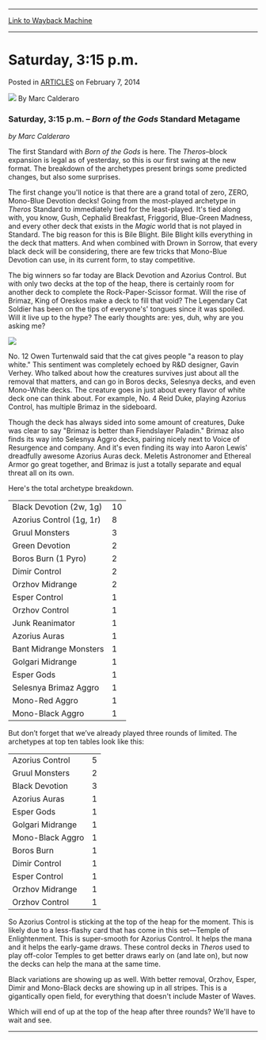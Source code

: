 
---
[Link to Wayback Machine](https://web.archive.org/web/20151017141156/http://magic.wizards.com/en/articles/archive/saturday-315-pm-2014-02-07)

[_metadata_:author]:- "Marc Calderaro"
[_metadata_:description]:- "Saturday, 3:15 p.m. – Born of the Gods Standard Metagame by Marc Calderaro The first Standard with Born of the Gods is here. The Theros–block expansion is legal as of yesterday, so this is our first swing at the new format. The breakdown of the archetypes present brings some predicted changes, but also some surprises."
[_metadata_:generator]:- "Drupal 7 (http://drupal.org)"
[_metadata_:node]:- "294156"
[_metadata_:publish_date]:- "2014-02-07"
[_metadata_:source]:- "div-main-content"
[_metadata_:title]:- "Saturday, 3:15 p.m."
[_metadata_:wayback_capture_timestamp]:- "2015-10-17 14:11:56"
[_metadata_:wayback_raw_url]:- "https://web.archive.org/web/20151017141156id_/http://magic.wizards.com/en/articles/archive/saturday-315-pm-2014-02-07"
[_metadata_:wayback_url]:- "http://magic.wizards.com/en/articles/archive/saturday-315-pm-2014-02-07"
---


Saturday, 3:15 p.m.
===================



 Posted in [ARTICLES](/en/articles)
 on February 7, 2014 






![](https://media.magic.wizards.com/styles/auth_small/public/images/person/calderaro.jpg)
By Marc Calderaro










### Saturday, 3:15 p.m. – *Born of the Gods* Standard Metagame


*by Marc Calderaro*

The first Standard with *Born of the Gods* is here. The *Theros*–block expansion is legal as of yesterday, so this is our first swing at the new format. The breakdown of the archetypes present brings some predicted changes, but also some surprises.


The first change you'll notice is that there are a grand total of zero, ZERO, Mono-Blue Devotion decks! Going from the most-played archetype in *Theros* Standard to immediately tied for the least-played. It's tied along with, you know, Gush, Cephalid Breakfast, Friggorid, Blue-Green Madness, and every other deck that exists in the *Magic* world that is not played in Standard. The big reason for this is Bile Blight. Bile Blight kills everything in the deck that matters. And when combined with Drown in Sorrow, that every black deck will be considering, there are few tricks that Mono-Blue Devotion can use, in its current form, to stay competitive.


The big winners so far today are Black Devotion and Azorius Control. But with only two decks at the top of the heap, there is certainly room for another deck to complete the Rock-Paper-Scissor format. Will the rise of Brimaz, King of Oreskos make a deck to fill that void? The Legendary Cat Soldier has been on the tips of everyone's' tongues since it was spoiled. Will it live up to the hype? The early thoughts are: yes, duh, why are you asking me?



![](https://media.wizards.com/legacy/mtg/images/daily/events/sss14/drafting.jpg)
  


No. 12 Owen Turtenwald said that the cat gives people "a reason to play white." This sentiment was completely echoed by R&D designer, Gavin Verhey. Who talked about how the creatures survives just about all the removal that matters, and can go in Boros decks, Selesnya decks, and even Mono-White decks. The creature goes in just about every flavor of white deck one can think about. For example, No. 4 Reid Duke, playing Azorius Control, has multiple Brimaz in the sideboard.


Though the deck has always sided into some amount of creatures, Duke was clear to say "Brimaz is better than Fiendslayer Paladin." Brimaz also finds its way into Selesnya Aggro decks, pairing nicely next to Voice of Resurgence and company. And it's even finding its way into Aaron Lewis' dreadfully awesome Azorius Auras deck. Meletis Astronomer and Ethereal Armor go great together, and Brimaz is just a totally separate and equal threat all on its own.


Here's the total archetype breakdown.




|  |  |
| --- | --- |
| Black Devotion (2w, 1g) | 10 |
| Azorius Control (1g, 1r) | 8 |
| Gruul Monsters | 3 |
| Green Devotion | 2 |
| Boros Burn (1 Pyro) | 2 |
| Dimir Control | 2 |
| Orzhov Midrange | 2 |
| Esper Control | 1 |
| Orzhov Control | 1 |
| Junk Reanimator | 1 |
| Azorius Auras | 1 |
| Bant Midrange Monsters | 1 |
| Golgari Midrange | 1 |
| Esper Gods | 1 |
| Selesnya Brimaz Aggro | 1 |
| Mono-Red Aggro | 1 |
| Mono-Black Aggro | 1 |


But don’t forget that we’ve already played three rounds of limited. The archetypes at top ten tables look like this:




|  |  |
| --- | --- |
| Azorius Control | 5 |
| Gruul Monsters | 2 |
| Black Devotion | 3 |
| Azorius Auras | 1 |
| Esper Gods | 1 |
| Golgari Midrange | 1 |
| Mono-Black Aggro | 1 |
| Boros Burn | 1 |
| Dimir Control | 1 |
| Esper Control | 1 |
| Orzhov Midrange | 1 |
| Orzhov Control | 1 |


So Azorius Control is sticking at the top of the heap for the moment. This is likely due to a less-flashy card that has come in this set—Temple of Enlightenment. This is super-smooth for Azorius Control. It helps the mana and it helps the early-game draws. These control decks in *Theros* used to play off-color Temples to get better draws early on (and late on), but now the decks can help the mana at the same time.


Black variations are showing up as well. With better removal, Orzhov, Esper, Dimir and Mono-Black decks are showing up in all stripes. This is a gigantically open field, for everything that doesn't include Master of Waves.


Which will end of up at the top of the heap after three rounds? We'll have to wait and see.





---







